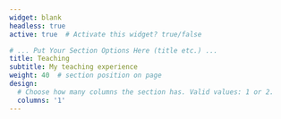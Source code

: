 ```yaml
---
widget: blank
headless: true
active: true  # Activate this widget? true/false

# ... Put Your Section Options Here (title etc.) ...
title: Teaching
subtitle: My teaching experience
weight: 40  # section position on page
design:
  # Choose how many columns the section has. Valid values: 1 or 2.
  columns: '1'
---
```

